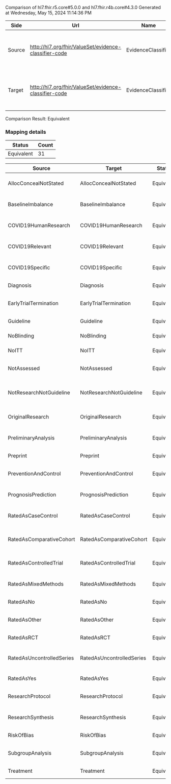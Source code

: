 Comparison of hl7.fhir.r5.core#5.0.0 and hl7.fhir.r4b.core#4.3.0
Generated at Wednesday, May 15, 2024 11:14:36 PM

| Side | Url | Name | Title | Description |
| --- | --- | --- | --- | --- |
| Source | http://hl7.org/fhir/ValueSet/evidence-classifier-code | EvidenceClassifier | Evidence Classifier | Commonly used classifiers for evidence sets. |
| Target | http://hl7.org/fhir/ValueSet/evidence-classifier-code | EvidenceClassifier | EvidenceClassifier | Commonly used classifiers for evidence sets. |


Comparison Result: Equivalent


### Mapping details

| Status | Count |
| ------ | ----- |
Equivalent | 31 |


| Source | Target | Status | Message |
| ------ | ------ | ------ | ------- |
| AllocConcealNotStated | AllocConcealNotStated | Equivalent | R5 `AllocConcealNotStated` is equivalent to R4B `AllocConcealNotStated`. |
| BaselineImbalance | BaselineImbalance | Equivalent | R5 `BaselineImbalance` is equivalent to R4B `BaselineImbalance`. |
| COVID19HumanResearch | COVID19HumanResearch | Equivalent | R5 `COVID19HumanResearch` is equivalent to R4B `COVID19HumanResearch`. |
| COVID19Relevant | COVID19Relevant | Equivalent | R5 `COVID19Relevant` is equivalent to R4B `COVID19Relevant`. |
| COVID19Specific | COVID19Specific | Equivalent | R5 `COVID19Specific` is equivalent to R4B `COVID19Specific`. |
| Diagnosis | Diagnosis | Equivalent | R5 `Diagnosis` is equivalent to R4B `Diagnosis`. |
| EarlyTrialTermination | EarlyTrialTermination | Equivalent | R5 `EarlyTrialTermination` is equivalent to R4B `EarlyTrialTermination`. |
| Guideline | Guideline | Equivalent | R5 `Guideline` is equivalent to R4B `Guideline`. |
| NoBlinding | NoBlinding | Equivalent | R5 `NoBlinding` is equivalent to R4B `NoBlinding`. |
| NoITT | NoITT | Equivalent | R5 `NoITT` is equivalent to R4B `NoITT`. |
| NotAssessed | NotAssessed | Equivalent | R5 `NotAssessed` is equivalent to R4B `NotAssessed`. |
| NotResearchNotGuideline | NotResearchNotGuideline | Equivalent | R5 `NotResearchNotGuideline` is equivalent to R4B `NotResearchNotGuideline`. |
| OriginalResearch | OriginalResearch | Equivalent | R5 `OriginalResearch` is equivalent to R4B `OriginalResearch`. |
| PreliminaryAnalysis | PreliminaryAnalysis | Equivalent | R5 `PreliminaryAnalysis` is equivalent to R4B `PreliminaryAnalysis`. |
| Preprint | Preprint | Equivalent | R5 `Preprint` is equivalent to R4B `Preprint`. |
| PreventionAndControl | PreventionAndControl | Equivalent | R5 `PreventionAndControl` is equivalent to R4B `PreventionAndControl`. |
| PrognosisPrediction | PrognosisPrediction | Equivalent | R5 `PrognosisPrediction` is equivalent to R4B `PrognosisPrediction`. |
| RatedAsCaseControl | RatedAsCaseControl | Equivalent | R5 `RatedAsCaseControl` is equivalent to R4B `RatedAsCaseControl`. |
| RatedAsComparativeCohort | RatedAsComparativeCohort | Equivalent | R5 `RatedAsComparativeCohort` is equivalent to R4B `RatedAsComparativeCohort`. |
| RatedAsControlledTrial | RatedAsControlledTrial | Equivalent | R5 `RatedAsControlledTrial` is equivalent to R4B `RatedAsControlledTrial`. |
| RatedAsMixedMethods | RatedAsMixedMethods | Equivalent | R5 `RatedAsMixedMethods` is equivalent to R4B `RatedAsMixedMethods`. |
| RatedAsNo | RatedAsNo | Equivalent | R5 `RatedAsNo` is equivalent to R4B `RatedAsNo`. |
| RatedAsOther | RatedAsOther | Equivalent | R5 `RatedAsOther` is equivalent to R4B `RatedAsOther`. |
| RatedAsRCT | RatedAsRCT | Equivalent | R5 `RatedAsRCT` is equivalent to R4B `RatedAsRCT`. |
| RatedAsUncontrolledSeries | RatedAsUncontrolledSeries | Equivalent | R5 `RatedAsUncontrolledSeries` is equivalent to R4B `RatedAsUncontrolledSeries`. |
| RatedAsYes | RatedAsYes | Equivalent | R5 `RatedAsYes` is equivalent to R4B `RatedAsYes`. |
| ResearchProtocol | ResearchProtocol | Equivalent | R5 `ResearchProtocol` is equivalent to R4B `ResearchProtocol`. |
| ResearchSynthesis | ResearchSynthesis | Equivalent | R5 `ResearchSynthesis` is equivalent to R4B `ResearchSynthesis`. |
| RiskOfBias | RiskOfBias | Equivalent | R5 `RiskOfBias` is equivalent to R4B `RiskOfBias`. |
| SubgroupAnalysis | SubgroupAnalysis | Equivalent | R5 `SubgroupAnalysis` is equivalent to R4B `SubgroupAnalysis`. |
| Treatment | Treatment | Equivalent | R5 `Treatment` is equivalent to R4B `Treatment`. |

